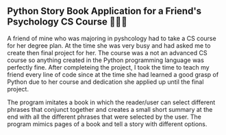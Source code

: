 ## Python Story Book Application for a Friend's Psychology CS Course 📔👧🏽

A friend of mine who was majoring in pyshcology had to take a CS course for her degree plan.
At the time she was very busy and had asked me to create then final project for her. 
The course was a not an advanced CS course so anything created in the Python programming language was perfectly fine.
After completeing the project, I took the time to teach my friend every line of code since at the time she had learned a good grasp of Python due to her course and dedication she applied up until the final project. 

The program imitates a book in which the reader/user can select different phrases that conjunct together and creates a small short summary at the end with all the different phrases that were selected by the user. The program mimics pages of a book and tell a story with different options. 
